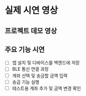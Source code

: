 # 실제 시연 영상

## 프로젝트 데모 영상



## 주요 기능 시연

- [ ] 앱 설치 및 디바이스를 백엔드에 저장
- [ ] BLE 통신 연결 과정
- [ ] 계좌 선택 및 송금할 금액 입력
- [ ] 송금 기능 실행
- [ ] 테스트용 계좌 추가 및 금액 변경 확인